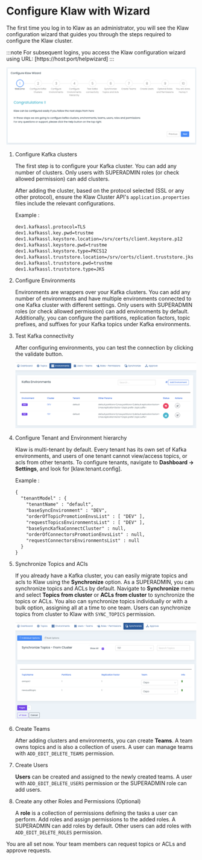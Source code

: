 # Configure Klaw with Wizard

The first time you log in to Klaw as an administrator, you will see the
Klaw configuration wizard that guides you through the steps required to
configure the Klaw cluster.

:::note
For subsequent logins, you access the Klaw configuration wizard using
URL: [https://host:port/helpwizard]
:::

![image](../../../static/images/general/KlawWizard.png)

1.  Configure Kafka clusters

    The first step is to configure your Kafka cluster. You can add any
    number of clusters. Only users with SUPERADMIN roles (or check allowed
    permission) can add clusters.
    
    After adding the cluster, based on the protocol selected (SSL or any
    other protocol), ensure the Klaw Cluster API's `application.properties`
    files include the relevant configurations.

    Example :

    ```
    dev1.kafkassl.protocol=TLS
    dev1.kafkassl.key.pwd=trustme
    dev1.kafkassl.keystore.location=/srv/certs/client.keystore.p12
    dev1.kafkassl.keystore.pwd=trustme
    dev1.kafkassl.keystore.type=PKCS12
    dev1.kafkassl.truststore.location=/srv/certs/client.truststore.jks
    dev1.kafkassl.truststore.pwd=trustme
    dev1.kafkassl.truststore.type=JKS
    ```

2.  Configure Environments

    Environments are wrappers over your Kafka clusters. You can add any
    number of environments and have multiple environments connected to one
    Kafka cluster with different settings. Only users with SUPERADMIN roles
    (or check allowed permission) can add environments by default.
    Additionally, you can configure the partitions, replication factors,
    topic prefixes, and suffixes for your Kafka topics under Kafka
    environments.

3.  Test Kafka connectivity

    After configuring environments, you can test the connection by clicking
    the validate button.
    
    ![image](../../../static/images/general/EnvStatus.png)

4.  Configure Tenant and Environment hierarchy

    Klaw is multi-tenant by default. Every tenant has its own set of Kafka
    environments, and users of one tenant cannot view/access topics, or acls
    from other tenants. To configure tenants, navigate to **Dashboard -\>
    Settings**, and look for [klaw.tenant.config].

    Example :
    
    ```
    {
      "tenantModel" : {
        "tenantName" : "default",
        "baseSyncEnvironment" : "DEV",
        "orderOfTopicPromotionEnvsList" : [ "DEV" ],
        "requestTopicsEnvironmentsList" : [ "DEV" ],
        "baseSyncKafkaConnectCluster" : null,
        "orderOfConnectorsPromotionEnvsList" : null,
        "requestConnectorsEnvironmentsList" : null
      }
    }
    ```

5.  Synchronize Topics and ACls

    If you already have a Kafka cluster, you can easily migrate topics and
    acls to Klaw using the **Synchronize** option. As a SUPERADMIN, you can
    synchronize topics and ACLs by default. Navigate to **Synchronize** menu
    and select **Topics from cluster** or **ACLs from cluster** to
    synchronize the topics or ACLs. You also can synchronize topics
    individually or with a bulk option, assigning all at a time to one team.
    Users can synchronize topics from cluster to Klaw with `SYNC_TOPICS`
    permission.
    
    ![image](../../../static/images/topic/SyncTopicsFromCluster.png)

6.  Create Teams

    After adding clusters and environments, you can create **Teams**. A team
    owns topics and is also a collection of users. A user can manage teams
    with `ADD_EDIT_DELETE_TEAMS` permission.

7.  Create Users

    **Users** can be created and assigned to the newly created teams. A user
    with `ADD_EDIT_DELETE_USERS` permission or the SUPERADMIN role can add
    users.

8.  Create any other Roles and Permissions (Optional)

    A **role** is a collection of permissions defining the tasks a user can
    perform. Add roles and assign permissions to the added roles. A
    SUPERADMIN can add roles by default. Other users can add roles with
    `ADD_EDIT_DELETE_ROLES` permission.

You are all set now. Your team members can request topics or ACLs and
approve requests.
